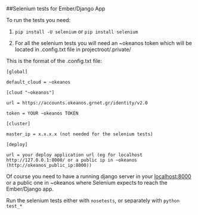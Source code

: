  ##Selenium tests for Ember/Django App

To run the tests you need:

1. `pip install -U selenium` or `pip install selenium`

2. For all the selenium tests you will need an ~okeanos token which will be located in .config.txt file in projectroot/.private/ 

This is the format of the .config.txt file:

	[global]

	default_cloud = ~okeanos

	[cloud "~okeanos"]

	url = https://accounts.okeanos.grnet.gr/identity/v2.0
	
	token = YOUR ~okeanos TOKEN

	[cluster]
	
	master_ip = x.x.x.x (not needed for the selenium tests)
	
	[deploy]

	url = your deploy application url (eg for localhost http://127.0.0.1:8000/ or a public ip in ~okeanos (http://okeanos_public_ip:8000)) 
	

Of course you need to have a running django server in your [localhost:8000](localhost:8000) or a public one in ~okeanos where Selenium expects to reach the Ember/Django app.

Run the selenium tests either with `nosetests`, or separately with `python test_*`


